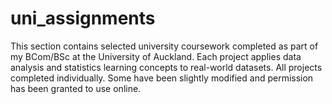 # uni_assignments

This section contains selected university coursework completed as part of my BCom/BSc at the University of Auckland. 
Each project applies data analysis and statistics learning concepts to real-world datasets.
All projects completed individually. Some have been slightly modified and permission has been granted to use online.
